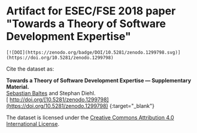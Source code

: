# Artifact for ESEC/FSE 2018 paper "Towards a Theory of Software Development Expertise"

`[![DOI](https://zenodo.org/badge/DOI/10.5281/zenodo.1299798.svg)](https://doi.org/10.5281/zenodo.1299798)`

Cite the dataset as:

**Towards a Theory of Software Development Expertise — Supplementary Material.**<br/>
<u>Sebastian Baltes</u> and Stephan Diehl.<br/>
[<i class="fas fa-fw fa-external-link-alt" aria-hidden="true"></i> http://doi.org/[10.5281/zenodo.1299798](https://doi.org/10.5281/zenodo.1299798) {:target="_blank"}

The dataset is licensed under the <a rel="license" href="http://creativecommons.org/licenses/by/4.0/">Creative Commons Attribution 4.0 International License</a>.

